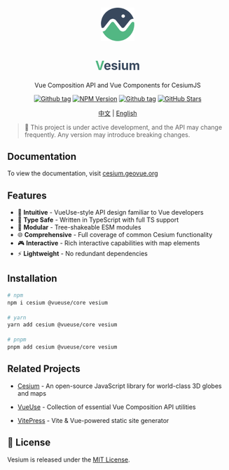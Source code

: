 <p align="center">
<img src="https://github.com/GeoVueJS/vesium/raw/main/assets/logo.svg" align="center" width="15%" />
</p>

<h1 align="center">
<span style="color:#52B783">V</span><span style="color:#38485D">esium</span>
</h1>

<p align="center">Vue Composition API and Vue Components for CesiumJS</p>

<p align="center">
<a href="https://github.com/GeoVueJS/vesium/releases" target="__blank"><img src="https://img.shields.io/github/v/tag/GeoVueJS/vesium" alt="Github tag"></a>
<a href="https://www.npmjs.com/package/vesium" target="__blank"><img src="https://img.shields.io/npm/v/vesium?color=a1b858&label=npm" alt="NPM Version"></a>
<a href="https://github.com/GeoVueJS/vesium/blob/main/LICENSE" target="__blank"><img src="https://img.shields.io/github/license/GeoVueJS/vesium" alt="Github tag"></a>
<a href="https://github.com/GeoVueJS/vesium" target="__blank"><img alt="GitHub Stars" src="https://img.shields.io/github/stars/GeoVueJS/vesium?style=social"></a>
</p>

<p align="center">
<a href="https://github.com/GeoVueJS/vesium/blob/main/README.zh.md" target="__blank">中文</a>
|
<a href="https://github.com/GeoVueJS/vesium/blob/main/README.md" target="__blank">English</a>
</p>

> 🚧 This project is under active development, and the API may change frequently. Any version may introduce breaking changes.

## Documentation

To view the documentation, visit <a href="https://cesium.geovue.org" target="__blank">cesium.geovue.org</a>

## Features

- 🎯 **Intuitive** - VueUse-style API design familiar to Vue developers
- 💪 **Type Safe** - Written in TypeScript with full TS support
- 🏪 **Modular** - Tree-shakeable ESM modules
- 🌐 **Comprehensive** - Full coverage of common Cesium functionality
- 🎮 **Interactive** - Rich interactive capabilities with map elements
- ⚡️ **Lightweight** - No redundant dependencies

## Installation

```bash
# npm
npm i cesium @vueuse/core vesium

# yarn
yarn add cesium @vueuse/core vesium

# pnpm
pnpm add cesium @vueuse/core vesium
```

## Related Projects

- [Cesium](https://github.com/CesiumGS/cesium) - An open-source JavaScript library for world-class 3D globes and maps

- [VueUse](https://github.com/vueuse/vueuse) - Collection of essential Vue Composition API utilities

- [VitePress](https://github.com/vuejs/vitepress) - Vite & Vue-powered static site generator

## 📄 License

Vesium is released under the [MIT License](./LICENSE).
